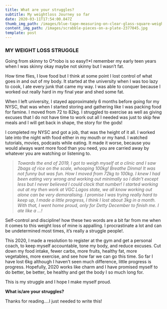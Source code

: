 ```yaml
---
title: What are your struggles?
subtitle: My weightloss Journey so far
date: 2020-03-11T17:54:00.847Z
thumb_img_path: /images/blue-tape-measuring-on-clear-glass-square-weighing-scale-53404.jpg
content_img_path: /images/scrabble-pieces-on-a-plate-2377045.jpg
template: post
---
```

### **MY WEIGHT LOSS STRUGGLE**

Going from skinny to O*robo is so easy!!*I remember my early teen years when I was skinny okay maybe not skinny but I wasn’t fat.

How time flies, I love food but I think at some point I lost control of what goes in and out of my body. It started at the university when I was too lazy to cook, I ate every junk that came my way. I was able to conquer because I worked out really hard in my final year and shed some fat.

When I left university, I stayed approximately 6 months before going for my NYSC, that was when I started storing and gathering like I was packing food for famine. I moved from 72 to 82kg. I struggled to exercise as well as giving excuses that I do not have time to work out all I needed was just to skip few meals and I will get back in shape, the story for the gods!

I completed my NYSC and got a job, that was the height of it all. I worked late into the night with food either in my mouth or my hand. I watched tutorials, movies, podcasts while eating. It made it worse, because you would always want more food than you need, you are carried away by whatever you are watching or listening to.

> *Towards the end of 2019, I got to weigh myself at a clinic and I saw 2bags of rice on the scale, whooping 100kg! Breathe Dinma! It was not funny but was fun. How I moved from 72kg to 100kg. I knew I had been eating very wrong and working out minimally so I didn’t except less but I never believed I could clock that number! I started working out at my then work at VGC Lagos state, we all know working out alone can be very demoralising. I promise I was trying really hard to keep up, I made a little progress, I think I lost about 3kg in a month. With that, I went home proud, only for Detty December to finish me. I ate like a …!*

Self-control and discipline! how these two words are a bit far from me when it comes to this weight loss of mine is appalling. I procrastinate a lot and can be undetermined most times, it’s really a struggle people!.

This 2020, I made a resolution to register at the gym and get a personal coach, to keep myself accountable, tone my body, and reduce excuses. Cut down my food intake, fewer carbs, more fruits, healthy fat, more vegetables, more exercise, and see how far we can go this time. So far I have lost 6kg although I haven’t seen much difference, little progress is progress. Hopefully, 2020 works like charm and I have promised myself to do better, be better, be healthy and get the body I so much long for.

This is my struggle and I hope I make myself proud.

**What is/are your struggles?**

Thanks for reading….I just needed to write this!